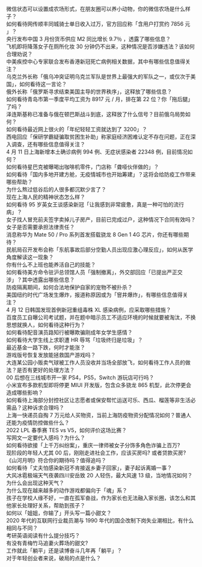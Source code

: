 微信状态可以设置成农场形式，在朋友圈可以养小动物，你的微信农场是什么样子？  
如何看待网传顺丰同城骑士单日收入过万，官方回应称「含用户打赏约 7856 元 」？  
央行发布中国 3 月份货币供应 M2 同比增长 9.7％ ，透露了哪些信息？  
飞机即将降落女子在厕所化妆 30 分钟仍不出来，这种情况是否涉嫌违法？该如何合理劝说？  
中美疾控中心专家联合发布香港新冠死亡病例相关数据，其中有哪些信息值得关注？  
乌克兰外长称「俄乌冲突证明乌克兰军队是世界上最强大的军队之一，或仅次于美国」，如何看待这一言论？  
俄外长称「俄罗斯寻求结束美国主导的世界秩序」，这释放了哪些信息？  
如何看待青岛市第一季度平均工资为 8917 元 / 月，排在第 22 位？你「拖后腿」了吗？  
泽连斯基称已准备与俄在顿巴斯战斗到底，这释放了什么信号？目前俄乌局势如何？  
如何看待最近网上很火的「年纪轻轻工资就达到了 3200」？  
西电回应「保研学霸疑骗取贫困生补助」称家庭经济困难认定不存在问题，正在深入调查，还有哪些信息值得关注？  
4 月 11 日上海新增本土确诊病例 994 例、无症状感染者 22348 例，目前情况如何？  
如何看待星巴克被曝喝出咖啡机零件，门店称「聋哑伙伴做的」？  
如何看待「国内多地开建方舱，无疫情城市也开始筹建」？这将会给防疫工作带来哪些帮助？  
为什么熬过低谷后的人很多都沉默少言了？  
现在上海人民的精神状态怎么样？  
如何看待 95 岁英女王谈感染新冠「让我感到非常疲惫，真是一种可怕的流行病」？  
女子找人冒充前夫签字卖掉儿子房产，目前已完成过户，这种情况下合同有效吗？女子是否需要承担法律责任？  
消息称华为 Mate 50 / Pro 系列首发搭载骁龙 8 Gen 1 4G 芯片，你还有哪些期待？  
民航局召开发布会称「东航事故后部分空勤人员出现应激心理反应」，如何从医学角度解读这一现象？  
你有什么不上班也能养活自己的技能？  
如何看待美方命令驻沪总领馆人员「强制撤离」，外交部回应「已提出严正交涉」？其中透露出哪些信息？  
防疫隔离期间，如何合法地保护自家的宠物不被扑杀？  
美国纽约时代广场发生爆炸，报道称原因或为「窨井爆炸」，有哪些信息值得关注？  
4 月 12 日韩国发现首例新冠重组毒株 XL 感染病例，应采取哪些措施？  
百度员工自曝公司考试题，并在题中暗示员工不适应环境的时候就要被淘汰，不换思想就换人，如何看待这种行为？  
如何看待配音演员路知行被曝欺骗刚成年女学生感情？  
如何看待大学生线上求职遭 HR 辱骂「垃圾终归是垃圾」？  
最近基金一路下跌，何时才能涨？  
游戏版号恢复发放能拯救国产游戏吗？  
大连某公园小贩卖气球被工作人员没收并当场全部放飞，如何看待工作人员的做法？是否有更好的处理方法？  
00 后想在三线城市开一家 PS4，PS5，Switch 游玩店可行吗？  
小米宣布多款机型即将停更 MIUI 开发版，包含众多骁龙 865 机型，此次停更会造成哪些影响？  
如何看待上海部分封控社区让志愿者或保安帮忙运送可乐、西瓜、榴莲等非生活必需品？这种诉求合理吗？  
上海一快递员自掏 7 万元给人买物资，当前上海防疫物资分配情况如何？普通人还能为疫情防控做些什么？  
2022 LPL 春季赛 TES vs V5，如何评价这场比赛？  
写网文一定要代入感吗？为什么？  
如何看待欲接「上千万纠纷案」，重庆一律师被女子分饰多角色诈骗上百万?  
现阶段的年轻人尤其 00 后，刚刚走进社会工作，应该买房吗? 或者贷款买房?  
《山河月明》符合你的期待吗？值得追吗？  
如何看待「丈夫怕感染新冠不肯接返乡妻子回家」，妻子起诉离婚一事？  
大风冰雹极端天气夜袭四川安岳致 20 人轻伤，最大风速 13 级，当地情况如何？为什么会出现这种天气？  
为什么现在越来越多的动作游戏都偏向于「魂」系？  
孩子在学校人缘不好，一直在孤军奋战，作为家长也无法融入家长圈，该怎么和其他家长处理好关系，帮助到孩子？  
如何以「姐姐，你输了」开头写一篇小甜文？  
2020 年代的互联网行业裁员潮与 1990 年代的国企改制下岗失业潮相比，有什么相同与不同？  
考研英语阅读有什么提分技巧？  
有没有青梅竹马追妻火葬场的甜文?  
工作就此「躺平」还是读博奋斗几年再「躺平」？  
对于年轻创业者来说，破局的点是什么？  

